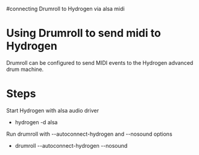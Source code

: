 #connecting Drumroll to Hydrogen via alsa midi

# Using Drumroll to send midi to Hydrogen #

Drumroll can be configured to send MIDI events to the Hydrogen advanced drum machine.

# Steps #

Start Hydrogen with alsa audio driver

  * hydrogen -d alsa

Run drumroll with --autoconnect-hydrogen and --nosound options

  * drumroll --autoconnect-hydrogen --nosound